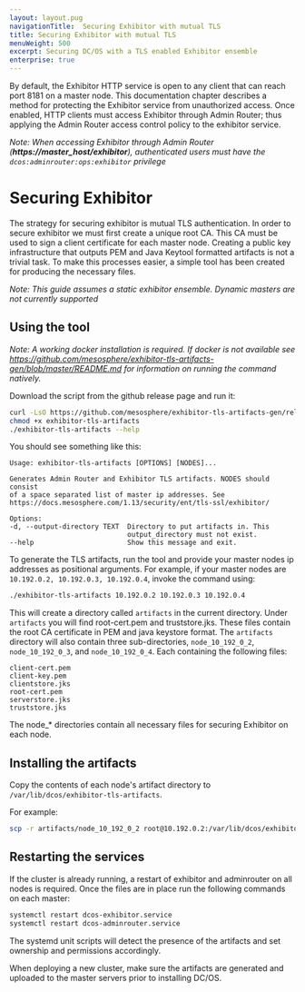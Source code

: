 ```yaml
---
layout: layout.pug
navigationTitle:  Securing Exhibitor with mutual TLS
title: Securing Exhibitor with mutual TLS
menuWeight: 500
excerpt: Securing DC/OS with a TLS enabled Exhibitor ensemble
enterprise: true
---
```

<!-- The source repository for this topic is https://github.com/dcos/dcos-docs-site -->

By default, the Exhibitor HTTP service is open to any client that can reach port 8181 on a master node. This documentation chapter describes a method for protecting the Exhibitor service from unauthorized access. Once enabled, HTTP clients must access Exhibitor through Admin Router; thus applying the Admin Router access control policy to the exhibitor service.

*Note: When accessing Exhibitor through Admin Router (**https://master_host/exhibitor**), authenticated users must have the `dcos:adminrouter:ops:exhibitor` privilege*

# Securing Exhibitor

The strategy for securing exhibitor is mutual TLS authentication. In order to secure exhibitor we must first create a unique root CA. This CA must be used to sign a client certificate for each master node. Creating a public key infrastructure that outputs PEM and Java Keytool formatted artifacts is not a trivial task. To make this processes easier, a simple tool has been created for producing the necessary files. 

*Note: This guide assumes a static exhibitor ensemble. Dynamic masters are not currently supported*

## Using the tool

*Note: A working docker installation is required. If docker is not available see https://github.com/mesosphere/exhibitor-tls-artifacts-gen/blob/master/README.md for information on running the command natively.*

Download the script from the github release page and run it:

```sh
curl -LsO https://github.com/mesosphere/exhibitor-tls-artifacts-gen/releases/download/0.0.3/exhibitor-tls-artifacts
chmod +x exhibitor-tls-artifacts
./exhibitor-tls-artifacts --help
```

You should see something like this:

    Usage: exhibitor-tls-artifacts [OPTIONS] [NODES]...

    Generates Admin Router and Exhibitor TLS artifacts. NODES should consist
    of a space separated list of master ip addresses. See
    https://docs.mesosphere.com/1.13/security/ent/tls-ssl/exhibitor/

    Options:
    -d, --output-directory TEXT  Directory to put artifacts in. This
                                 output_directory must not exist.
    --help                       Show this message and exit.


To generate the TLS artifacts, run the tool and provide your master nodes ip addresses as positional arguments. For example, if your master nodes are `10.192.0.2, 10.192.0.3, 10.192.0.4`, invoke the command using:

```sh
./exhibitor-tls-artifacts 10.192.0.2 10.192.0.3 10.192.0.4
```

This will create a directory called `artifacts` in the current directory. Under `artifacts` you will find root-cert.pem and truststore.jks. These files contain the root CA certificate in PEM and java keystore format. The `artifacts` directory will also contain three sub-directories, `node_10_192_0_2`, `node_10_192_0_3`, and `node_10_192_0_4`. Each containing the following files:

    client-cert.pem
    client-key.pem
    clientstore.jks
    root-cert.pem
    serverstore.jks
    truststore.jks

The node_* directories contain all necessary files for securing Exhibitor on each node.

## Installing the artifacts
Copy the contents of each node's artifact directory to `/var/lib/dcos/exhibitor-tls-artifacts`. 

For example:

```sh
scp -r artifacts/node_10_192_0_2 root@10.192.0.2:/var/lib/dcos/exhibitor-tls-artifacts
```

## Restarting the services

If the cluster is already running, a restart of exhibitor and adminrouter on all nodes is required. Once the files are in place run the following commands on each master:

```sh
systemctl restart dcos-exhibitor.service
systemctl restart dcos-adminrouter.service
```

The systemd unit scripts will detect the presence of the artifacts and set ownership and permissions accordingly.

When deploying a new cluster, make sure the artifacts are generated and uploaded to the master servers prior to installing DC/OS.
